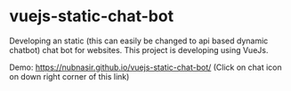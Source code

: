 # vuejs-static-chat-bot
Developing an static (this can easily be changed to api based dynamic chatbot) chat bot for websites. This project is developing using VueJs.

Demo: https://nubnasir.github.io/vuejs-static-chat-bot/ (Click on chat icon on down right corner of this link)
